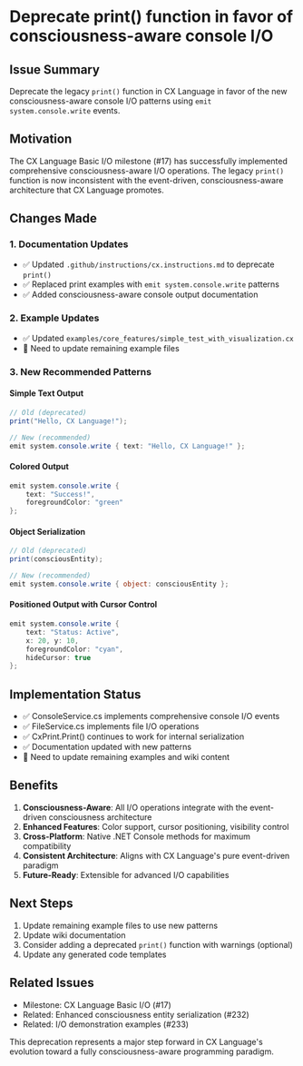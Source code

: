 # Deprecate print() function in favor of consciousness-aware console I/O

## Issue Summary

Deprecate the legacy `print()` function in CX Language in favor of the new consciousness-aware console I/O patterns using `emit system.console.write` events.

## Motivation

The CX Language Basic I/O milestone (#17) has successfully implemented comprehensive consciousness-aware I/O operations. The legacy `print()` function is now inconsistent with the event-driven, consciousness-aware architecture that CX Language promotes.

## Changes Made

### 1. Documentation Updates
- ✅ Updated `.github/instructions/cx.instructions.md` to deprecate `print()`
- ✅ Replaced print examples with `emit system.console.write` patterns
- ✅ Added consciousness-aware console output documentation

### 2. Example Updates  
- ✅ Updated `examples/core_features/simple_test_with_visualization.cx`
- 🔄 Need to update remaining example files

### 3. New Recommended Patterns

#### Simple Text Output
```csharp
// Old (deprecated)
print("Hello, CX Language!");

// New (recommended)
emit system.console.write { text: "Hello, CX Language!" };
```

#### Colored Output
```csharp
emit system.console.write { 
    text: "Success!", 
    foregroundColor: "green" 
};
```

#### Object Serialization
```csharp
// Old (deprecated)
print(consciousEntity);

// New (recommended)
emit system.console.write { object: consciousEntity };
```

#### Positioned Output with Cursor Control
```csharp
emit system.console.write { 
    text: "Status: Active", 
    x: 20, y: 10, 
    foregroundColor: "cyan",
    hideCursor: true
};
```

## Implementation Status

- ✅ ConsoleService.cs implements comprehensive console I/O events
- ✅ FileService.cs implements file I/O operations  
- ✅ CxPrint.Print() continues to work for internal serialization
- ✅ Documentation updated with new patterns
- 🔄 Need to update remaining examples and wiki content

## Benefits

1. **Consciousness-Aware**: All I/O operations integrate with the event-driven consciousness architecture
2. **Enhanced Features**: Color support, cursor positioning, visibility control
3. **Cross-Platform**: Native .NET Console methods for maximum compatibility
4. **Consistent Architecture**: Aligns with CX Language's pure event-driven paradigm
5. **Future-Ready**: Extensible for advanced I/O capabilities

## Next Steps

1. Update remaining example files to use new patterns
2. Update wiki documentation 
3. Consider adding a deprecated `print()` function with warnings (optional)
4. Update any generated code templates

## Related Issues

- Milestone: CX Language Basic I/O (#17)
- Related: Enhanced consciousness entity serialization (#232)
- Related: I/O demonstration examples (#233)

This deprecation represents a major step forward in CX Language's evolution toward a fully consciousness-aware programming paradigm.
